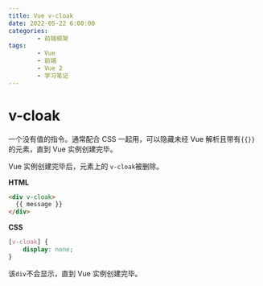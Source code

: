 ```yaml
---
title: Vue v-cloak
date: 2022-05-22 6:00:00
categories:
        - 前端框架
tags:
        - Vue
        - 前端
        - Vue 2
        - 学习笔记
---
```


# v-cloak

一个没有值的指令。通常配合 CSS 一起用，可以隐藏未经 Vue 解析且带有`{{}}`的元素，直到 Vue 实例创建完毕。

Vue 实例创建完毕后，元素上的 `v-cloak`被删除。

**HTML**

```HTML
<div v-cloak>
  {{ message }}
</div>
```

**CSS**

```css
[v-cloak] {
	display: none;
}
```

该`div`不会显示，直到 Vue 实例创建完毕。
